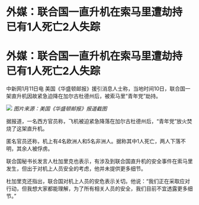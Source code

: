 # 外媒：联合国一直升机在索马里遭劫持 已有1人死亡2人失踪

# 外媒：联合国一直升机在索马里遭劫持 已有1人死亡2人失踪

中新网1月11日电 美国《华盛顿邮报》援引消息人士称，当地时间10日，联合国一架直升机因故紧急迫降在加尔古杜德州后，被索马里“青年党”劫持。

![](https://inews.gtimg.com/om_bt/OhkkSgnO1xVix99cQDrp6s_8QaFV6bkq4r5BVsnyw5cqAAA/1000)
_图片来源：美国《华盛顿邮报》报道截图_

据报道，一名西方官员称，飞机被迫紧急降落在加尔古杜德州后，“青年党”放火焚烧了这架直升机。

匿名官员还称，机上有4名欧洲人和5名非洲人。据称其中1人死亡，两人下落不明，其余人被俘虏。

联合国秘书长发言人杜加里克也表示，有涉及到联合国直升机的安全事件在索马里发生，但出于对机上人员安全的考虑，他并未提供更多细节。

杜加里克还指出，联合国对机上人员的安危表示关切。他说：“我们正在采取应对行动，但我想大家都能理解，为了所有相关人员的安全，我们目前不宜透露更多细节。”

